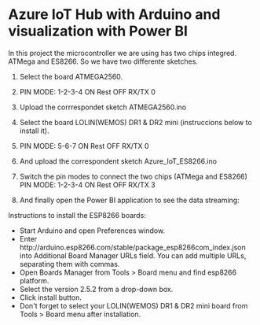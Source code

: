 <h1>Azure IoT Hub with Arduino and visualization with Power BI</h1>

In this project the microcontroller we are using has two chips integred. ATMega and ES8266.
So we have two differente sketches. 

1. Select the board ATMEGA2560.
2. PIN MODE:
        1-2-3-4 ON 
        Rest    OFF
        RX/TX   0
3. Upload the corrrespondet sketch ATMEGA2560.ino

4. Select the board LOLIN(WEMOS) DR1 & DR2 mini (instruccions below to install it).
5. PIN MODE:
        5-6-7   ON 
        Rest    OFF
        RX/TX   0
6. And upload the correspondent sketch Azure_IoT_ES8266.ino

7. Switch the pin modes to connect the two chips (ATMega and ES8266) 
   PIN MODE:
        1-2-3-4 ON 
        Rest    OFF
        RX/TX   3

8. And finally open the Power BI application to see the data streaming:



Instructions to install the ESP8266 boards:
<ul>
<li>Start Arduino and open Preferences window.</li>
<li>Enter http://arduino.esp8266.com/stable/package_esp8266com_index.json into Additional Board Manager URLs field. You can add multiple URLs, separating them with commas.</li>
<li>Open Boards Manager from Tools > Board menu and find esp8266 platform.</li>
<li>Select the version 2.5.2 from a drop-down box.</li>
<li>Click install button.</li>
<li>Don't forget to select your LOLIN(WEMOS) DR1 & DR2 mini board from Tools > Board menu after installation.</li>
</ul>

